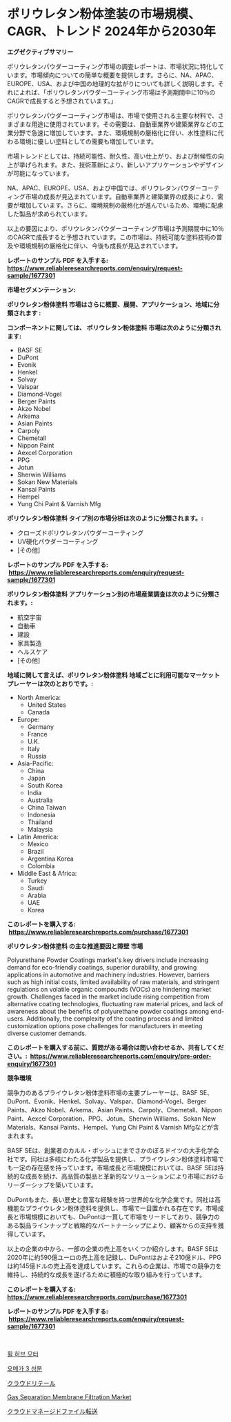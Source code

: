 <p><h1>ポリウレタン粉体塗装の市場規模、CAGR、トレンド 2024年から2030年</h1></p><p><strong>エグゼクティブサマリー</strong></p>
<p><p>ポリウレタンパウダーコーティング市場の調査レポートは、市場状況に特化しています。市場傾向についての簡単な概要を提供します。さらに、NA、APAC、EUROPE、USA、および中国の地理的な拡がりについても詳しく説明します。それによれば、「ポリウレタンパウダーコーティング市場は予測期間中に10％のCAGRで成長すると予想されています。」</p><p>ポリウレタンパウダーコーティング市場は、市場で使用される主要な材料で、さまざまな用途に使用されています。その需要は、自動車業界や建築業界などの工業分野で急速に増加しています。また、環境規制の厳格化に伴い、水性塗料に代わる環境に優しい塗料としての需要も増加しています。</p><p>市場トレンドとしては、持続可能性、耐久性、高い仕上がり、および耐候性の向上が挙げられます。また、技術革新により、新しいアプリケーションやデザインが可能になっています。</p><p>NA、APAC、EUROPE、USA、および中国では、ポリウレタンパウダーコーティング市場の成長が見込まれています。自動車業界と建築業界の成長により、需要が増加しています。さらに、環境規制の厳格化が進んでいるため、環境に配慮した製品が求められています。</p><p>以上の要因により、ポリウレタンパウダーコーティング市場は予測期間中に10％のCAGRで成長すると予想されています。この市場は、持続可能な塗料技術の普及や環境規制の厳格化に伴い、今後も成長が見込まれています。</p></p>
<p><strong>レポートのサンプル PDF を入手する: <a href="https://www.reliableresearchreports.com/enquiry/request-sample/1677301">https://www.reliableresearchreports.com/enquiry/request-sample/1677301</a></strong></p>
<p><strong>市場セグメンテーション:</strong></p>
<p><strong> ポリウレタン粉体塗料 市場はさらに概要、展開、アプリケーション、地域に分類されます :</strong></p>
<p><strong>コンポーネントに関しては、 ポリウレタン粉体塗料 市場は次のように分類されます: &nbsp;</strong></p>
<p><ul><li>BASF SE</li><li>DuPont</li><li>Evonik</li><li>Henkel</li><li>Solvay</li><li>Valspar</li><li>Diamond-Vogel</li><li>Berger Paints</li><li>Akzo Nobel</li><li>Arkema</li><li>Asian Paints</li><li>Carpoly</li><li>Chemetall</li><li>Nippon Paint</li><li>Aexcel Corporation</li><li>PPG</li><li>Jotun</li><li>Sherwin Williams</li><li>Sokan New Materials</li><li>Kansai Paints</li><li>Hempel</li><li>Yung Chi Paint & Varnish Mfg</li></ul></p>
<p><strong> ポリウレタン粉体塗料 タイプ別の市場分析は次のように分類されます。:</strong></p>
<p><ul><li>クローズドポリウレタンパウダーコーティング</li><li>UV硬化パウダーコーティング</li><li>[その他]</li></ul></p>
<p><strong>レポートのサンプル PDF を入手する: &nbsp;<a href="https://www.reliableresearchreports.com/enquiry/request-sample/1677301">https://www.reliableresearchreports.com/enquiry/request-sample/1677301</a></strong></p>
<p><strong> ポリウレタン粉体塗料 アプリケーション別の市場産業調査は次のように分類されます。:</strong></p>
<p><ul><li>航空宇宙</li><li>自動車</li><li>建設</li><li>家具製造</li><li>ヘルスケア</li><li>[その他]</li></ul></p>
<p><strong>地域に関して言えば、ポリウレタン粉体塗料 地域ごとに利用可能なマーケットプレーヤーは次のとおりです。:</strong></p>
<p><ul>
    <li>
        North America:
        <ul>
            <li>United States</li>
            <li>Canada</li>
        </ul>
    </li>
    <li>
        Europe:
        <ul>
            <li>Germany</li>
            <li>France</li>
            <li>U.K.</li>
            <li>Italy</li>
            <li>Russia</li>
        </ul>
    </li>
    <li>
        Asia-Pacific:
        <ul>
            <li>China</li>
            <li>Japan</li>
            <li>South Korea</li>
            <li>India</li>
            <li>Australia</li>
            <li>China Taiwan</li>
            <li>Indonesia</li>
            <li>Thailand</li>
            <li>Malaysia</li>
        </ul>
    </li>
    <li>
        Latin America:
        <ul>
            <li>Mexico</li>
            <li>Brazil</li>
            <li>Argentina Korea</li>
            <li>Colombia</li>
        </ul>
    </li>
    <li>
        Middle East & Africa:
        <ul>
            <li>Turkey</li>
            <li>Saudi</li>
            <li>Arabia</li>
            <li>UAE</li>
            <li>Korea</li>
        </ul>
    </li>
    </ul></p>
<p><strong>このレポートを購入する: &nbsp;<a href="https://www.reliableresearchreports.com/purchase/1677301">https://www.reliableresearchreports.com/purchase/1677301</a></strong></p>
<p><strong>ポリウレタン粉体塗料 の主な推進要因と障壁 市場</strong></p>
<p><p>Polyurethane Powder Coatings market's key drivers include increasing demand for eco-friendly coatings, superior durability, and growing applications in automotive and machinery industries. However, barriers such as high initial costs, limited availability of raw materials, and stringent regulations on volatile organic compounds (VOCs) are hindering market growth. Challenges faced in the market include rising competition from alternative coating technologies, fluctuating raw material prices, and lack of awareness about the benefits of polyurethane powder coatings among end-users. Additionally, the complexity of the coating process and limited customization options pose challenges for manufacturers in meeting diverse customer demands.</p></p>
<p><strong>このレポートを購入する前に、質問がある場合は問い合わせるか、共有してください。:&nbsp; <a href="https://www.reliableresearchreports.com/enquiry/pre-order-enquiry/1677301">https://www.reliableresearchreports.com/enquiry/pre-order-enquiry/1677301</a></strong></p>
<p><strong>競争環境</strong></p>
<p><p>競争力のあるプライウレタン粉体塗料市場の主要プレーヤーは、BASF SE、DuPont、Evonik、Henkel、Solvay、Valspar、Diamond-Vogel、Berger Paints、Akzo Nobel、Arkema、Asian Paints、Carpoly、Chemetall、Nippon Paint、Aexcel Corporation、PPG、Jotun、Sherwin Williams、Sokan New Materials、Kansai Paints、Hempel、Yung Chi Paint & Varnish Mfgなどが含まれます。</p><p>BASF SEは、創業者のカルル・ボッシュにまでさかのぼるドイツの大手化学会社です。同社は多岐にわたる化学製品を提供し、プライウレタン粉体塗料市場でも一定の存在感を持っています。市場成長と市場規模においては、BASF SEは持続的な成長を続け、高品質の製品と革新的なソリューションにより市場におけるリーダーシップを築いています。</p><p>DuPontもまた、長い歴史と豊富な経験を持つ世界的な化学企業です。同社は高機能なプライウレタン粉体塗料を提供し、市場で一目置かれる存在です。市場成長と市場規模においても、DuPontは一貫して市場をリードしており、競争力のある製品ラインナップと戦略的なパートナーシップにより、顧客からの支持を獲得しています。</p><p>以上の企業の中から、一部の企業の売上高をいくつか紹介します。BASF SEは2020年に約590億ユーロの売上高を記録し、DuPontはおよそ210億ドル、PPGは約145億ドルの売上高を達成しています。これらの企業は、市場での競争力を維持し、持続的な成長を遂げるために積極的な取り組みを行っています。</p></p>
<p><strong>このレポートを購入する: &nbsp; <a href="https://www.reliableresearchreports.com/purchase/1677301">https://www.reliableresearchreports.com/purchase/1677301</a></strong></p>
<p><strong>レポートのサンプル PDF を入手する: &nbsp;<a href="https://www.reliableresearchreports.com/enquiry/request-sample/1677301">https://www.reliableresearchreports.com/enquiry/request-sample/1677301</a></strong><strong></strong></p>
<p>&nbsp;</p>
<p><p><a href="https://medium.com/@sinjinluong3e0awx2m195k76/%ED%9C%A0-%ED%97%88%EB%B8%8C-%EB%AA%A8%ED%84%B0-%EC%8B%9C%EC%9E%A5-%EB%B3%B4%EA%B3%A0%EC%84%9C%EB%8A%94-%EC%9D%B4-%EC%8B%9C%EC%9E%A5%EC%9D%98-%EC%B5%9C%EC%8B%A0-%ED%8A%B8%EB%A0%8C%EB%93%9C%EC%99%80-%EC%84%B1%EC%9E%A5-%EA%B8%B0%ED%9A%8C%EB%A5%BC-%EB%B0%9D%ED%98%80%EC%A4%8D%EB%8B%88%EB%8B%A4-bc963c3152d3">휠 허브 모터</a></p><p><a href="https://medium.com/@sinjinluong3e0awx2m195k76/%EC%98%A4%EB%A9%94%EA%B0%80-3-%EC%84%B1%EB%B6%84-%EC%8B%9C%EC%9E%A5-%EB%B3%B4%EA%B3%A0%EC%84%9C%EB%8A%94-%EC%9D%B4-%EC%8B%9C%EC%9E%A5%EC%9D%98-%EC%B5%9C%EC%8B%A0-%EB%8F%99%ED%96%A5%EA%B3%BC-%EC%84%B1%EC%9E%A5-%EA%B8%B0%ED%9A%8C%EB%A5%BC-%EB%B0%9D%ED%98%80%EC%A4%8D%EB%8B%88%EB%8B%A4-3357c894e523">오메가 3 성분</a></p><p><a href="https://medium.com/@fatimaklein1922/%E3%82%AF%E3%83%A9%E3%82%A6%E3%83%89%E5%B0%8F%E5%A3%B2%E5%B8%82%E5%A0%B4%E3%81%AE%E3%82%B7%E3%82%A7%E3%82%A2%E3%81%AE%E5%A4%89%E5%8C%96%E3%81%A8%E5%B8%82%E5%A0%B4%E6%88%90%E9%95%B7%E3%81%AE%E3%83%88%E3%83%AC%E3%83%B3%E3%83%892024%E5%B9%B4%E3%81%8B%E3%82%892031%E5%B9%B4%E3%81%BE%E3%81%A7-f15f3dd3e2b2">クラウドリテール</a></p><p><a href="https://valiant-lunge-8fe.notion.site/Gas-Separation-Membrane-Filtration-Market-Size-2024-2031-Global-Industrial-Analysis-Key-Geographi-0b3ac2f0d52c4426a0cedd395bdaf1b1">Gas Separation Membrane Filtration Market</a></p><p><a href="https://medium.com/@fatimaklein1922/%E3%82%AF%E3%83%A9%E3%82%A6%E3%83%89%E7%AE%A1%E7%90%86%E3%83%95%E3%82%A1%E3%82%A4%E3%83%AB%E8%BB%A2%E9%80%81%E5%B8%82%E5%A0%B4%E3%81%AE%E5%88%86%E6%9E%90-%E3%82%B0%E3%83%AD%E3%83%BC%E3%83%90%E3%83%AB%E7%94%A3%E6%A5%AD%E3%81%AE%E8%A6%8B%E9%80%9A%E3%81%97%E3%81%A8%E4%BA%88%E6%B8%AC-2024%E5%B9%B4%E3%81%8B%E3%82%892031%E5%B9%B4%E3%81%BE%E3%81%A7-4cddbfc0b1d2">クラウドマネージドファイル転送</a></p></p>